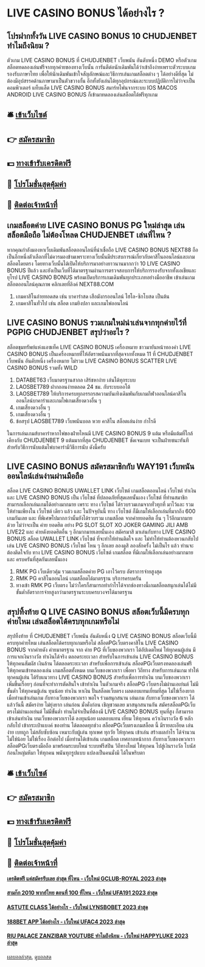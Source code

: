 # LIVE CASINO BONUS ได้อย่างไร ?
## โปรฝากทั้งวัน LIVE CASINO BONUS 10 CHUDJENBET ทำไมถึงนิยม ?
ตัวเกม LIVE CASINO BONUS ที่ CHUDJENBET เว็บพนัน อันดับหนึ่ง DEMO หรือตัวเกมสล็อตทดลองเล่นฟรีจากทุกค่ายของทางเว็บนั้น การันตีต่อนักเดิมพันได้ว่าเข้าถึงง่ายเพราะตัวระบบเกมรองรับภาษาไทย เพื่อให้นักเดิมพันเข้าใจสัญลักษณ์และวิธีการเล่นเกมสล็อตต่าง ๆ ได้อย่างดีที่สุด ไม่ต้องมีอุปสรรคด้านภาษามาเป็นตัวขวางกั้น อีกทั้งยังเล่นได้ทุกอุปกรณ์และระบบปฏิบัติการไม่ว่าจะเป็นคอมพิวเตอร์ แท็บแล็ต LIVE CASINO BONUS สมาร์ทโฟนจากระบบ IOS MACOS ANDROID LIVE CASINO BONUS ก็เข้ามาทดลองเล่นสล็อตได้ฟรีทุกเกม

## 🛎 [เข้าเว็บไซต์](https://bit.ly/3SdLNi2)
## 👉 [สมัครสมาชิก](https://bit.ly/3SdLNi2)
## 💵 [ทางเข้ารับเครดิตฟรี](https://bit.ly/3dyRKHj)
## 👑 [โปรโมชั่นสุดคุ้มค่า](https://bit.ly/3dyRKHj)
## 📱 [ติดต่อเจ้าหน้าที่](https://bit.ly/3dyRKHj)

## เกมสล็อตค่าย LIVE CASINO BONUS PG ใหม่ล่าสุด เล่นสล็อตมือถือ ไม่ต้องโหลด CHUDJENBET เล่นที่ไหน ?
หากคุณกำลังมองหาเว็บเดิมพันสล็อตออนไลน์ที่น่าเชื่อถือ LIVE CASINO BONUS NEXT88 ถือเป็นอีกหนึ่งตัวเลือกที่ไม่ควรมองข้ามเพราะทางเว็บนั้นมีประสบการณ์เกี่ยวกับคาสิโนออนไลน์และเกมสล็อตโดยตรง โดยทางเว็บนั้นได้เปิดให้บริการมาอย่างยาวนานมากกว่า 10 LIVE CASINO BONUS ปีแล้ว และยังเป็นเว็บที่ได้มาตรฐานผ่านการตรวจสอบการให้บริการรองรับจากทั้งเอเชียและยุโรป LIVE CASINO BONUS พร้อมเปิดบริการเกมเดิมพันทุกประเภทอย่างมืออาชีพ เข้าเล่นเกมสล็อตออนไลน์คุณภาพ คลิกเลยที่ลิงค์ NEXT88.COM
1. เกมคาสิโนถ่ายทอดสด เช่น บาคาร่าสด เสือมังกรออนไลน์ ไฮโล-ซิกโบสด เป็นต้น
2. เกมคาสิโนทั่วไป เช่น สล็อต เกมยิงปลา และเกมไพ่ออนไลน์

## LIVE CASINO BONUS รวมเกมใหม่น่าเล่นจากทุกค่ายไว้ที่ PGPIG CHUDJENBET สรุปว่าอะไร ?
สล็อตขุมทรัพย์แห่งแอซเท็ค LIVE CASINO BONUS เครื่องหมาย ชาวมายันหน้าทองคำ LIVE CASINO BONUS เป็นเครื่องหมายที่ให้อัตราพนันมากที่สุดจากทั้งหมด 11 ที่ CHUDJENBET เว็บพนัน อันดับหนึ่ง เครื่องหมาย ไม่รวม LIVE CASINO BONUS SCATTER LIVE CASINO BONUS รวมทั้ง WILD
1. DATABET63 เว็บมาตรฐานสากล เสิร์ชหาง่าย เล่นได้ทุกระบบ
2. LAOSBET789 ฝากถอนง่ายตลอด 24 ชม. กับระบบออโต้
3. LAOSBET789 ให้บริการครบทุกอรรถรสความบันเทิงเดิมพันกับเกมกีฬาออนไลน์คาสิโนออนไลน์บาคาร่าและเกมไพ่เกมเสี่ยงดวงอื่น ๆ
4. เกมเสี่ยงดวงอื่น ๆ
5. เกมเสี่ยงดวงอื่น ๆ
6. ข้อสรุป LAOSBET789 เว็บพนันบอล หวย คาสิโน สล็อตเล่นง่าย กำไรดี

ในการเล่นเกมส์บาคาร่าหากไพ่ของฝ่ายไหนมี LIVE CASINO BONUS 9 แต้ม หรือมีแต้มที่ใกล้เคียงกับ CHUDJENBET 9 แต้มมากที่สุด CHUDJENBET ชัดเจนเบท จะเป็นฝ่ายชนะทันที สำหรับวิธีการนับแต้มไพ่บาคาร่ามีวิธีการนับ ดังนี้ครับ

## LIVE CASINO BONUS สมัครสมาชิกกับ WAY191 เว็บพนันออนไลน์เล่นง่านผ่านมือถือ
สล็อต LIVE CASINO BONUS UWALLET LINK เว็บไซต์ เกมสล็อตออนไลน์ เว็บไซต์ ทำเงิน และ LIVE CASINO BONUS เป็น เว็บไซต์ ที่ปลอดภัยที่สุดเลยนั้นเอง เว็บไซต์ ที่ท่านสมาชิกสามารถเลือกเล่นเกมได้อย่างมากมาย เพราะ ทาง เว็บไซต์ ได้รวบรวมเกมจากทั่วทุกที่ มาไว้และ รวมให้ท่านเพียงใน เว็บไซต์ เดียว แล้ว และ ในปัจจุบันนี้ ทาง เว็บไซต์ ก็มีเกมให้เลือกเล่นที่มากถึง 600 เกมกันเลย และ ที่พิเศษไปมากกว่านั้นยังได้รวบรวม เกมสล็อต จากค่ายยอดฮิต อื่น ๆ ไว้อีกมากมายด้วย ไม่ว่าจะเป็น ค่าย ยอดฮิต อย่าง PG SLOT SLOT XO JOKER GAMING JILI AMB LIVE22 และ ค่ายดังยอดฮิตอื่น ๆ อีกมากมายเลยนั้นเอง สมัครมาสิ มาเล่นกับทาง LIVE CASINO BONUS สล็อต UWALLET LINK เว็บไซต์ ที่จะทำให้ท่านติดใจ และ ไม่ทำให้ท่านต้องหวนกลับไปเล่น LIVE CASINO BONUS เว็บไซต์ ไหน ๆ อีกเลย ลองดูสิ ลองสักครั้ง ไม่เป็นไร แล้ว ท่านจะต้องติดใจกับ ทาง LIVE CASINO BONUS เว็บไซต์ เกมสล็อต ที่มีเกมให้เลือกเล่นอย่างมากมาย และ ครบครันที่สุดกันเลยนั้นเอง
1. RMK PG เว็บเดียวคุ้ม รวมเกมสล็อตค่าย PG เอาไว้ครบ อัตราการจ่ายสูงสุด
2. RMK PG คาสิโนออนไลน์ เกมสล็อตได้มาตรฐาน บริการครบครัน
3. ทางเข้า RMK PG เว็บตรง ไม่ว่าใครก็สามารถทำกำไรได้จากช่องทางนี้เกมสล็อตสนุกเล่นได้ไม่มีขั้นต่ำอัตราการจ่ายสูงกว่ามาตรฐานระบบครบวงจรได้มาตรฐาน

## สรุปทิ้งท้าย Q LIVE CASINO BONUS สล็อตเว็บนี้มีครบทุกค่ายไหม เล่นสล็อตได้ครบทุกเกมหรือไม่
สรุปทิ้งท้าย ที่ CHUDJENBET เว็บพนัน อันดับหนึ่ง Q LIVE CASINO BONUS สล็อตเว็บนี้มีครบทุกค่ายไหม เล่นสล็อตได้ครบทุกเกมหรือไม่ สล็อตPGเว็บตรงคาสิโน LIVE CASINO BONUS จากค่ายดัง ค่ายมาตรฐาน จาก ค่าย PG ที่เว็บของพวกเรา ได้อัปเดตใหม่ ให้ทุกคนผู้เล่น มีการแจกเงินรางวัล ทำเงินได้จริง ตลอดระยะเวลา สำหรับในการเข้าเล่น LIVE CASINO BONUS ให้ทุกคนสัมผัส เงินล้าน ได้ตลอดระยะเวลา สำหรับเพื่อการเข้าเล่น สล็อตPGเว็บตรงทดลองเล่นฟรี ให้ทุกคนเข้าทดลองเล่น เกมสล็อตทั้งหมด บนเว็บของพวกเรา เพื่อหา วิถีทาง สำหรับการเล่นเกม ทำให้ทุกคนผู้เล่น ได้รับแนวทาง LIVE CASINO BONUS สำหรับเพื่อการทำเงิน บนเว็บของพวกเรา เพิ่มขึ้นเรื่อยๆ ก่อนที่จะทำการตัดสินใจ เข้าทำเงิน ในตัวเกมจริง สล็อตPG เว็บตรงไม่ผ่านเอเย่นต์ ไม่มีขั้นต่ำ ให้ทุกคนผู้เล่น ทุนน้อย ทำเงิน หาเงิน ปั่นสล็อตเว็บตรง ผลตอบแทนเยี่ยมที่สุด ไม่ใช่เรื่องยาก เมื่อท่านเข้าเล่นเกม กับทางเว็บของพวกเรา พอใจ ร่วมสนุกสนาน เล่นเกม กับทางเว็บของพวกเรา ได้แล้ววันนี้ สมัครง่าย ไม่ยุ่งยาก เล่นก่อน มั่งคั่งก่อน เชิญชวนเลย มาสนุกสนานกัน
สมัครสล็อตPGเว็บตรงไม่ผ่านเอเย่นต์ ไม่มีขั้นต่ำ ท่านไม่จำเป็นที่ต้องมี LIVE CASINO BONUS ทุนที่สูง ก็สามารถ เข้าเล่นทำเงิน บนเว็บของพวกเราได้ ลงทุนน้อย ผลตอบแทน เยี่ยม ให้ทุกคน คว้าเงินรางวัล 6 หลัก กลับไป เข้ากระเป๋าแบงค์ ของท่าน ได้ตลอดทุกช่วง สล็อตPGเว็บตรงเกมสล็อต นี้ มีรายละเอียด เล่นง่าย เบทถูก ไม่สลับซับซ้อน เหมาะกับผู้เล่น ทุกเพศ ทุกวัย ให้ทุกคน เข้าเล่น สร้างผลกำไร ได้จำนวนไม่ใช่น้อย ไม่ใช่เรื่อง อีกต่อไป เมื่อท่านได้เข้าเล่น เกมสล็อต เทศกาลหน้ากาก กับทางเว็บของพวกเรา สล็อตPGเว็บตรงมือถือ มาพร้อมระบบใหม่ ระบบฟรีสปิน วิถีทางใหม่ ให้ทุกคน ไปสู่เงินรางวัล โบนัส ก้อนใหญ่มหึมา ให้ทุกคน พนันทุกรูปแบบ แปลงเป็นคนมั่งมี ได้ในพริบตา

## 🛎 [เข้าเว็บไซต์](https://bit.ly/3SdLNi2)
## 👉 [สมัครสมาชิก](https://bit.ly/3SdLNi2)
## 💵 [ทางเข้ารับเครดิตฟรี](https://bit.ly/3dyRKHj)
## 👑 [โปรโมชั่นสุดคุ้มค่า](https://bit.ly/3dyRKHj)
## 📱 [ติดต่อเจ้าหน้าที่](https://bit.ly/3dyRKHj)

#### [เครดิตฟรี แค่สมัครรับเลย ล่าสุด ที่ไหน - เว็บใหม่ GCLUB-ROYAL 2023 ล่าสุด](https://atom.io/themes/เครดิตฟรี%20แค่สมัครรับเลย%20ล่าสุด%20ที่ไหน%20-%20เว็บใหม่%20gclub-royal%202023%20ล่าสุด)
#### [สามก๊ก 2010 พากย์ไทย ตอนที่ 100 ที่ไหน - เว็บใหม่ UFA191 2023 ล่าสุด](https://atom.io/themes/สามก๊ก%202010%20พากย์ไทย%20ตอนที่%20100%20ที่ไหน%20-%20เว็บใหม่%20ufa191%202023%20ล่าสุด)
#### [ASTUTE CLASS ได้อย่างไร - เว็บใหม่ LYNSBOBET 2023 ล่าสุด](https://atom.io/themes/astute%20class%20ได้อย่างไร%20-%20เว็บใหม่%20lynsbobet%202023%20ล่าสุด)
#### [188BET APP ได้อย่างไร - เว็บใหม่ UFAC4 2023 ล่าสุด](https://atom.io/themes/188bet%20app%20ได้อย่างไร%20-%20เว็บใหม่%20ufac4%202023%20ล่าสุด)
#### [RIU PALACE ZANZIBAR YOUTUBE ทำไมถึงนิยม - เว็บใหม่ HAPPYLUKE 2023 ล่าสุด](https://atom.io/themes/riu%20palace%20zanzibar%20youtube%20ทำไมถึงนิยม%20-%20เว็บใหม่%20happyluke%202023%20ล่าสุด)

[ผลบอลล่าสุด](https://siamsport.tv "ผลบอลล่าสุด"), [ดูบอลสด](https://siamsport.tv/ดูบอลสด "ดูบอลสด")
